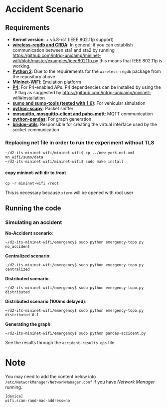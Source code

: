# Accident Scenario

## Requirements 
- **Kernel version**: + v5.8-rc1 (IEEE 802.11p support)
- **[wireless-regdb and CRDA](https://mininet-wifi.github.io/80211p/)**: In general, if you can establish communication between sta1 and sta2 by running https://github.com/intrig-unicamp/mininet-wifi/blob/master/examples/ieee80211p.py this means that IEEE 802.11p is working.
- **[Python 2](https://www.python.org/download/releases/2.0/)**: Due to the requirements for the `wireless-regdb` package from the repository above 
- **[Mininet-WiFi](https://github.com/intrig-unicamp/mininet-wifi)**: Emulation platform  
- **[P4](https://opennetworking.org/p4/)**: For P4-enabled APs. P4 dependencies can be installed by using the `-P` flag as suggested by https://github.com/intrig-unicamp/mininet-wifi#installation
- **[sumo and sumo-tools (tested with 1.6)](https://www.eclipse.org/sumo/)**: For vehicular simulation
- **[python-scapy](https://scapy.net/)**: Packet sniffer
- **[mosquitto, mosquitto-client and paho-mqtt](https://mosquitto.org/)**: MQTT communication
- **[python-pandas](https://pandas.pydata.org/)**: For graph generation 
- **[bridge-utils](https://wiki.debian.org/BridgeNetworkConnections)**: Responsible for creating the virtual interface used by the socket communication
  

### Replacing net file in order to run the experiment without TLS

```
~/d2-its-mininet-wifi/mininet-wifi$ cp ../new-york.net.xml mn_wifi/sumo/data
~/d2-its-mininet-wifi/mininet-wifi$ sudo make install
``` 

#### copy mininet-wifi dir to /root
`cp -r mininet-wifi /root`  

This is necessary because `xterm` will be opened with root user


## Running the code   
###  Simulating an accident
**No-Accident scenario**:    
```
~/d2-its-mininet-wifi/emergency$ sudo python emergency-topo.py no_accident
```

**Centralized scenario**:    
```
~/d2-its-mininet-wifi/emergency$ sudo python emergency-topo.py centralized
```

**Distributed scenario**:
```
~/d2-its-mininet-wifi/emergency$ sudo python emergency-topo.py distributed
```

**Distributed scenario (100ms delayed)**:
```
~/d2-its-mininet-wifi/emergency$ sudo python emergency-topo.py distributed 0.1
```

**Generating the graph**:
```
~/d2-its-mininet-wifi/emergency$ sudo python pandas-accident.py   
```

See the results through the `accident-results.eps` file.

# Note
You may need to add the content below into `/etc/NetworkManager/NetworkManager.conf` if you have _Network Manager_ running.

```
[device]
wifi.scan-rand-mac-address=no
```
